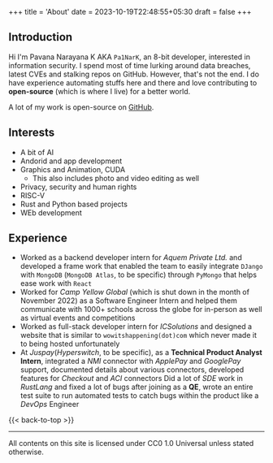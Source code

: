 +++
title = 'About'
date = 2023-10-19T22:48:55+05:30
draft = false
+++

## Introduction

Hi I'm Pavana Narayana K AKA `Pa1NarK`, an 8-bit developer, interested in information security. I spend most of time lurking around data breaches, latest CVEs and stalking repos on GitHub. However, that's not the end. I do have experience automating stuffs here and there and love contributing to **open-source** (which is where I live) for a better world.

A lot of my work is open-source on [GitHub](https://github.com).

## Interests

- A bit of AI
- Andorid and app development
- Graphics and Animation, CUDA
  - This also includes photo and video editing as well
- Privacy, security and human rights
- RISC-V
- Rust and Python based projects
- WEb development

## Experience

- Worked as a backend developer intern for _Aquem Private Ltd._ and developed a frame work that enabled the team to easily integrate `DJango` with `MongoDB` (`MongoDB Atlas`, to be specific) through `PyMongo` that helps ease work with `React`
- Worked for _Camp Yellow Global_ (which is shut down in the month of November 2022) as a Software Engineer Intern and helped them communicate with 1000+ schools across the globe for in-person as well as virtual events and competitions
- Worked as full-stack developer intern for _ICSolutions_ and designed a website that is similar to `wowitshappening(dot)com` which never made it to being hosted unfortunately
- At _Juspay_(_Hyperswitch_, to be specific), as a **Technical Product Analyst Intern**, integrated a _NMI_ connector with _ApplePay_ and _GooglePay_ support, documented details about various connectors, developed features for _Checkout_ and _ACI_ connectors
Did a lot of _SDE_ work in _RustLang_ and fixed a lot of bugs after joining as a **QE**, wrote an entire test suite to run automated tests to catch bugs within the product like a _DevOps_ Engineer

{{< back-to-top >}}

___

All contents on this site is licensed under CC0 1.0 Universal unless stated otherwise.
